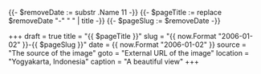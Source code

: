 {{- $removeDate := substr .Name 11 -}}
{{- $pageTitle := replace $removeDate "-" " " | title -}}
{{- $pageSlug := $removeDate -}}

+++
draft = true
title = "{{ $pageTitle }}"
slug = "{{ now.Format "2006-01-02" }}-{{ $pageSlug }}"
date = {{ now.Format "2006-01-02" }}
source = "The source of the image"
goto = "External URL of the image"
location = "Yogyakarta, Indonesia"
caption = "A beautiful view"
+++

